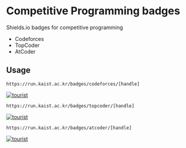 # Competitive Programming badges

Shields.io badges for competitive programming

- Codeforces
- TopCoder
- AtCoder

## Usage

`https://run.kaist.ac.kr/badges/codeforces/[handle]`

[![tourist](https://run.kaist.ac.kr/badges/codeforces/tourist)](https://codeforces.com/profile/tourist)

`https://run.kaist.ac.kr/badges/topcoder/[handle]`

[![tourist](https://run.kaist.ac.kr/badges/topcoder/tourist)](https://www.topcoder.com/members/tourist/details/?track=DATA_SCIENCE&subTrack=SRM)

`https://run.kaist.ac.kr/badges/atcoder/[handle]`

[![tourist](https://run.kaist.ac.kr/badges/atcoder/tourist)](https://atcoder.jp/users/tourist)

